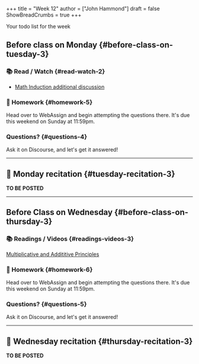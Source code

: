 +++
title = "Week 12"
author = ["John Hammond"]
draft = false
ShowBreadCrumbs = true
+++

Your todo list for the week
<!--more-->


## Before class on Monday {#before-class-on-tuesday-3}


### 📚 Read / Watch {#read-watch-2}

-   [Math
    Induction additional discussion](https://www.math.wichita.edu/discrete-book/sec_logic_induction.html)


### 📝 Homework {#homework-5}

Head over to WebAssign and begin attempting the questions there. It's due this weekend on Sunday at 11:59pm.


### Questions? {#questions-4}

Ask it on Discourse, and let's get it answered!

---


## 🎥 Monday recitation {#tuesday-recitation-3}

**TO BE POSTED**

---


## Before Class on Wednesday {#before-class-on-thursday-3}


### 📚 Readings / Videos {#readings-videos-3}

[Multiplicative and Addititive Principles](https://www.math.wichita.edu/discrete-book/section-counting-basics.html)


### 📝 Homework {#homework-6}

Head over to WebAssign and begin attempting the questions there. It's due this weekend on Sunday at 11:59pm.


### Questions? {#questions-5}

Ask it on Discourse, and let's get it answered!

---


## 🎥 Wednesday recitation {#thursday-recitation-3}

**TO BE POSTED**
